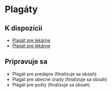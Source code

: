 # Plagáty

## K dispozícii

* [Plagát pre lekárne](../projekty/plagaty/plagat-pre-lekarne.md)
* [Plagát pre lekárne](../projekty/plagaty/plagat-pre-domacnosti.md)

## Pripravuje sa

* Plagát pre predajne (finalizuje sa obsah)
* Plagát pre obecné úrady (finalizuje sa obsah)
* Plagát pre pošty (finalizuje sa obsah)
